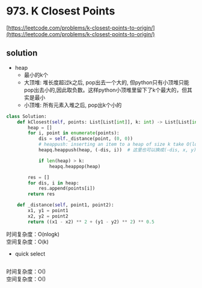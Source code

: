 # 973. K Closest Points

[https://leetcode.com/problems/k-closest-points-to-origin/](https://leetcode.com/problems/k-closest-points-to-origin/)

## solution

- heap
  - 最小的k个
  - 大顶堆: 堆长度超过k之后, pop出去一个大的, 但python只有小顶堆只能pop出去小的,因此取负数。这样python小顶堆里留下了k个最大的，但其实是最小
  - 小顶堆: 所有元素入堆之后, pop出k个小的

```python
class Solution:
    def kClosest(self, points: List[List[int]], k: int) -> List[List[int]]:
        heap = []
        for i, point in enumerate(points):
            dis = self._distance(point, (0, 0))
            # heappush: inserting an item to a heap of size k take O(logK) time
            heapq.heappush(heap, (-dis, i))  # 这里也可以换成(-dis, x, y)入堆

            if len(heap) > k:
                heapq.heappop(heap)

        res = []
        for dis, i in heap:
            res.append(points[i])
        return res

    def _distance(self, point1, point2):
        x1, y1 = point1
        x2, y2 = point2
        return ((x1 - x2) ** 2 + (y1 - y2) ** 2) ** 0.5
```

时间复杂度：O(nlogk) <br>
空间复杂度：O(k)

- quick select

```python

```

时间复杂度：O() <br>
空间复杂度：O()
